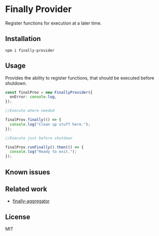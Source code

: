 # Finally Provider

Register functions for execution at a later time.

## Installation

```
npm i finally-provider
```

## Usage

Provides the ability to register functions, that should be executed before
shutdown.

```ts
const finalProv = new FinallyProvider({
  onError: console.log,
});

//Execute where needed

finalProv.finally(() => {
  console.log("Clean up stuff here.");
});

//Execute just before shutdown

finalProv.runFinally().then(() => {
  console.log("Ready to exit.");
});
```

## Known issues

## Related work

- [finally-aggregator](https://www.npmjs.com/package/finally-aggregator)

## License

MIT
